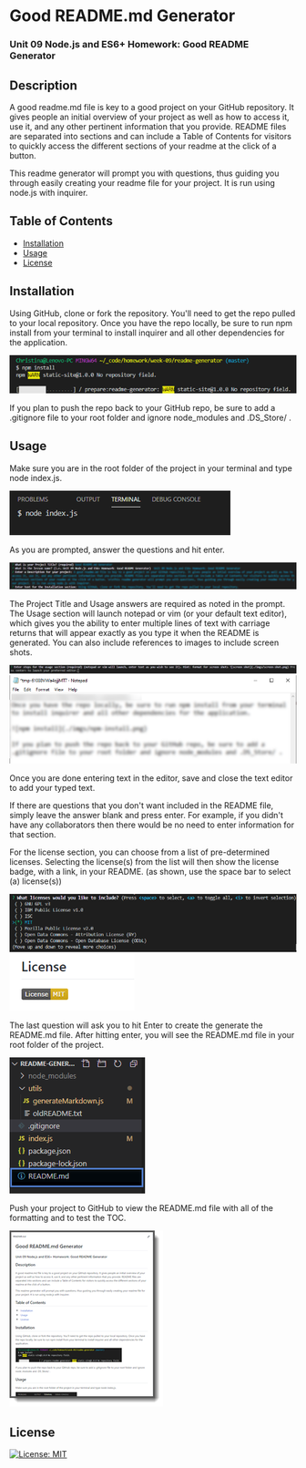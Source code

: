 # Good README.md Generator 

### Unit 09 Node.js and ES6+ Homework: Good README Generator 

## Description 

A good readme.md file is key to a good project on your GitHub repository. It gives people an initial overview of your project as well as how to access it, use it, and any other pertinent information that you provide. README files are separated into sections and can include a Table of Contents for visitors to quickly access the different sections of your readme at the click of a button. 

This readme generator will prompt you with questions, thus guiding you through easily creating your readme file for your project. It is run using node.js with inquirer. 

## Table of Contents 

* [Installation](#installation)
* [Usage](#usage)
* [License](#license)


## Installation 

Using GitHub, clone or fork the repository. You'll need to get the repo pulled to your local repository. Once you have the repo locally, be sure to run npm install from your terminal to install inquirer and all other dependencies for the application. 

![npm install](./imgs/npm-install.png) 

If you plan to push the repo back to your GitHub repo, be sure to add a .gitignore file to your root folder and ignore node_modules and .DS_Store/ . 

## Usage

Make sure you are in the root folder of the project in your terminal and type node index.js.

![start program](./imgs/start-program.png)

As you are prompted, answer the questions and hit enter. 

![questions](./imgs/questions.png)

The Project Title and Usage answers are required as noted in the prompt. The Usage section will launch notepad or vim (or your default text editor), which gives you the ability to enter multiple lines of text with carriage returns that will appear exactly as you type it when the README is generated. You can also include references to images to include screen shots.

![usage-text-question](./imgs/usage-text-question.png)
![usage-text](./imgs/usage-text.png)

Once you are done entering text in the editor, save and close the text editor to add your typed text.

If there are questions that you don't want included in the README file, simply leave the answer blank and press enter.  For example, if you didn't have any collaborators then there would be no need to enter information for that section.

For the license section, you can choose from a list of pre-determined licenses. Selecting the license(s) from the list will then show the license badge, with a link, in your README. (as shown, use the space bar to select (a) license(s))

![licenses-select](./imgs/select-license.png)
![licenses-display](./imgs/display-license.png)

The last question will ask you to hit Enter to create the generate the README.md file. After hitting enter, you will see the README.md file in your root folder of the project.

![readme.md-file](./imgs/readme-md-file.png)

Push your project to GitHub to view the README.md file with all of the formatting and to test the TOC.

![readme.md-github-display](./imgs/readme-md-file-github.png) 

## License 

[![License: MIT](https://img.shields.io/badge/License-MIT-yellow.svg)](https://opensource.org/licenses/MIT)
